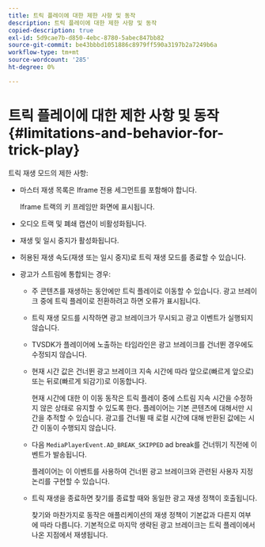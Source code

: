 ```yaml
---
title: 트릭 플레이에 대한 제한 사항 및 동작
description: 트릭 플레이에 대한 제한 사항 및 동작
copied-description: true
exl-id: 5d9cae7b-d850-4ebc-8780-5abec847bb82
source-git-commit: be43bbbd1051886c8979ff590a3197b2a7249b6a
workflow-type: tm+mt
source-wordcount: '285'
ht-degree: 0%

---
```


# 트릭 플레이에 대한 제한 사항 및 동작 {#limitations-and-behavior-for-trick-play}

<!--<a id="section_2BC43539C5C142E085D06A7E35C76726"></a>-->

트릭 재생 모드의 제한 사항:

* 마스터 재생 목록은 Iframe 전용 세그먼트를 포함해야 합니다.

   Iframe 트랙의 키 프레임만 화면에 표시됩니다.
* 오디오 트랙 및 폐쇄 캡션이 비활성화됩니다.
* 재생 및 일시 중지가 활성화됩니다.
* 허용된 재생 속도(재생 또는 일시 중지)로 트릭 재생 모드를 종료할 수 있습니다.
* 광고가 스트림에 통합되는 경우:

   * 주 콘텐츠를 재생하는 동안에만 트릭 플레이로 이동할 수 있습니다. 광고 브레이크 중에 트릭 플레이로 전환하려고 하면 오류가 표시됩니다.
   * 트릭 재생 모드를 시작하면 광고 브레이크가 무시되고 광고 이벤트가 실행되지 않습니다.
   * TVSDK가 플레이어에 노출하는 타임라인은 광고 브레이크를 건너뛴 경우에도 수정되지 않습니다.
   * 현재 시간 값은 건너뛴 광고 브레이크 지속 시간에 따라 앞으로(빠르게 앞으로) 또는 뒤로(빠르게 되감기)로 이동합니다.

      현재 시간에 대한 이 이동 동작은 트릭 플레이 중에 스트림 지속 시간을 수정하지 않은 상태로 유지할 수 있도록 한다. 플레이어는 기본 콘텐츠에 대해서만 시간을 추적할 수 있습니다. 광고를 건너뛸 때 로컬 시간에 대해 반환된 값에는 시간 이동이 수행되지 않습니다.
   * 다음 `MediaPlayerEvent.AD_BREAK_SKIPPED` ad break를 건너뛰기 직전에 이벤트가 발송됩니다.

      플레이어는 이 이벤트를 사용하여 건너뛴 광고 브레이크와 관련된 사용자 지정 논리를 구현할 수 있습니다.

   * 트릭 재생을 종료하면 찾기를 종료할 때와 동일한 광고 재생 정책이 호출됩니다.

      찾기와 마찬가지로 동작은 애플리케이션의 재생 정책이 기본값과 다른지 여부에 따라 다릅니다. 기본적으로 마지막 생략된 광고 브레이크는 트릭 플레이에서 나온 지점에서 재생됩니다.
